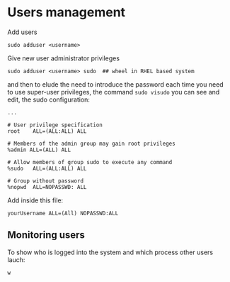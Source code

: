# Users management

Add users

```console
sudo adduser <username> 
```

Give new user administrator privileges
``` console
sudo adduser <username> sudo  ## wheel in RHEL based system
```
and then to elude the need to introduce the password each time you need to use super-user privileges, the command ```sudo visudo``` you can see and edit, the sudo configuration:

```console
...

# User privilege specification
root    ALL=(ALL:ALL) ALL

# Members of the admin group may gain root privileges
%admin ALL=(ALL) ALL

# Allow members of group sudo to execute any command
%sudo   ALL=(ALL:ALL) ALL

# Group without password
%nopwd  ALL=NOPASSWD: ALL
```

Add inside this file:

```console 
yourUsername ALL=(All) NOPASSWD:ALL
```

## Monitoring users 

To show who is logged into the system and which process other users lauch:

```console
w
``` 
<!--  Script to show the footer   -->
<html>
<script
    src="https://code.jquery.com/jquery-3.3.1.js"
    integrity="sha256-2Kok7MbOyxpgUVvAk/HJ2jigOSYS2auK4Pfzbm7uH60="
    crossorigin="anonymous">
</script>
<script>
$(function(){
  $("#footer").load("../footers/footer_first_level_depth.html");
});
</script>
<body>
<div id="footer"></div>
</body>
</html>
